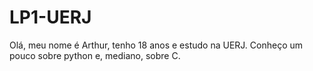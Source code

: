 # LP1-UERJ
Olá, meu nome é Arthur, tenho 18 anos e estudo na UERJ.
Conheço  um pouco sobre  python  e, mediano, sobre C.
